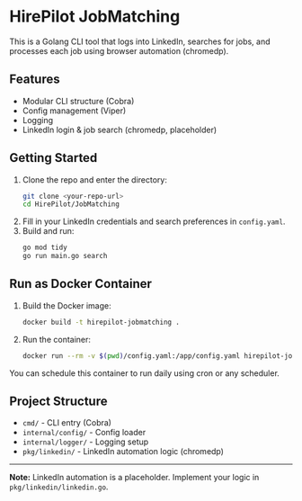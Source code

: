 # HirePilot JobMatching

This is a Golang CLI tool that logs into LinkedIn, searches for jobs, and processes each job using browser automation (chromedp).

## Features
- Modular CLI structure (Cobra)
- Config management (Viper)
- Logging
- LinkedIn login & job search (chromedp, placeholder)

## Getting Started

1. Clone the repo and enter the directory:
   ```bash
   git clone <your-repo-url>
   cd HirePilot/JobMatching
   ```
2. Fill in your LinkedIn credentials and search preferences in `config.yaml`.
3. Build and run:
   ```bash
   go mod tidy
   go run main.go search
   ```

## Run as Docker Container

1. Build the Docker image:
   ```bash
   docker build -t hirepilot-jobmatching .
   ```
2. Run the container:
   ```bash
   docker run --rm -v $(pwd)/config.yaml:/app/config.yaml hirepilot-jobmatching
   ```

You can schedule this container to run daily using cron or any scheduler.

## Project Structure
- `cmd/` - CLI entry (Cobra)
- `internal/config/` - Config loader
- `internal/logger/` - Logging setup
- `pkg/linkedin/` - LinkedIn automation logic (chromedp)

---
**Note:** LinkedIn automation is a placeholder. Implement your logic in `pkg/linkedin/linkedin.go`.
